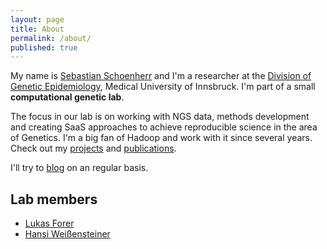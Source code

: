 ```yaml
---
layout: page
title: About
permalink: /about/
published: true
---
```


My name is [Sebastian Schoenherr](http://seppinho.github.io/images/seb.jpg) and I'm a researcher at the [Division of Genetic Epidemiology](http://genepi.i-med.ac.at), Medical University of Innsbruck. 
I'm part of a small **computational genetic lab**.

The focus in our lab is on working with NGS data, methods development and creating SaaS approaches to achieve reproducible science in the area of Genetics. I'm a big fan of Hadoop and work with it since several years. 
Check out my [projects](http://seppinho.github.io/projects) and [publications](http://seppinho.github.io/cites).

I'll try to [blog](http://seppinho.github.io/) on an regular basis.

## Lab members
- [Lukas Forer](http://www.forer.it)
- [Hansi Weißensteiner](http://haplogrep.uibk.ac.at/blog)
